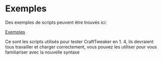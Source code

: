 # Exemples
Des exemples de scripts peuvent être trouvés ici:

[Exemples](https://github.com/CraftTweaker/CraftTweaker-Examples/tree/master/1.14)

Ce sont les scripts utilisés pour tester CraftTweaker en 1. 4, ils devraient tous travailler et charger correctement, vous pouvez les utiliser pour vous familiariser avec la nouvelle syntaxe